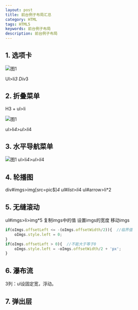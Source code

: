 ```yaml
---
layout: post
title: 前台例子布局汇总
category: HTML
tags: HTML5
keywords: 前台例子布局
description: 前台例子布局
---
```


## 1.	选项卡

![图1](https://sonya1.github.io/assets/img/work_fight/jquery_exp8.png)

Ul>li*3
Div*3

## 2.	折叠菜单

H3 + ul>li

![图1](https://sonya1.github.io/assets/img/work_fight/jquery_exp4.png)

ul>li*4>ul>li*4

## 3.	水平导航菜单
 ![图1](https://sonya1.github.io/assets/img/work_fight/jquery_exp3.png)
ul>li*4>ul>li*4

## 4.	轮播图

div#imgs>img[src=pic$]*4
		ul#list>li*4
ul#arrow>li*2

## 5.	无缝滚动
 
ul#imgs>li>img*5
	复制imgs中的值
	设置imgs的宽度
	移动imgs
  
```javascript
if(oImgs.offsetLeft <= -(oImgs.offsetWidth/2)){  //临界值
	oImgs.style.left = 0;
}
if(oImgs.offsetLeft > 0){  //不能大于等于0
	oImgs.style.left = -oImgs.offsetWidth/2 + 'px';
}
```

## 6.	瀑布流
3列：ul设固定宽，浮动。
 
## 7.	弹出层

